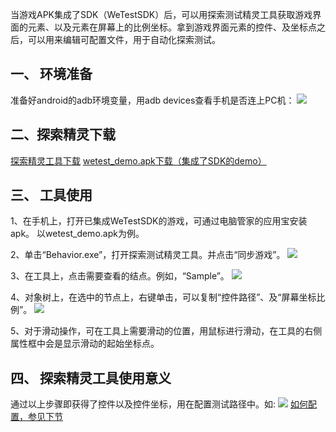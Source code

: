 当游戏APK集成了SDK（WeTestSDK）后，可以用探索测试精灵工具获取游戏界面的元素、以及元素在屏幕上的比例坐标。拿到游戏界面元素的控件、及坐标点之后，可以用来编辑可配置文件，用于自动化探索测试。
## 一、 环境准备
准备好android的adb环境变量，用adb devices查看手机是否连上PC机：
![](https://mccdn.qcloud.com/static/img/66db9bd4380b09d78b1d50e0cef7696e/image.png)

## 二、探索精灵下载
[探索精灵工具下载](https://mccdn.qcloud.com/static/archive/037a77f349e8f368c61151678615f450/Behavior.zip)
[wetest_demo.apk下载（集成了SDK的demo）](https://mccdn.qcloud.com/static/archive/bc520ca41b4d2db95434f83ac26202aa/wetest_demo.zip)


## 三、 工具使用
1、在手机上，打开已集成WeTestSDK的游戏，可通过电脑管家的应用宝安装apk。
以wetest_demo.apk为例。

2、单击“Behavior.exe”，打开探索测试精灵工具。并点击“同步游戏”。
![](https://mccdn.qcloud.com/static/img/d230ba60b1983354e813cc9864650d95/image.png)

3、在工具上，点击需要查看的结点。例如，“Sample”。
![](https://mccdn.qcloud.com/static/img/d85340f1e77b95a99cd20b3eed03ab5e/image.png)


4、对象树上，在选中的节点上，右键单击，可以复制“控件路径”、及“屏幕坐标比例”。
![](https://mccdn.qcloud.com/static/img/49629fca4d130863ae03e0f75ed540d7/image.png)


5、对于滑动操作，可在工具上需要滑动的位置，用鼠标进行滑动，在工具的右侧属性框中会是显示滑动的起始坐标点。

## 四、 探索精灵工具使用意义
通过以上步骤即获得了控件以及控件坐标，用在配置测试路径中。如:
![](https://mccdn.qcloud.com/static/img/7d933d9e4c9b3b209ad258d187a035c3/image.png)
[如何配置，参见下节](http://tce.fsphere.cn/doc/product/369/%E6%B5%8B%E8%AF%95%E8%B7%AF%E5%BE%84%E9%85%8D%E7%BD%AE)

